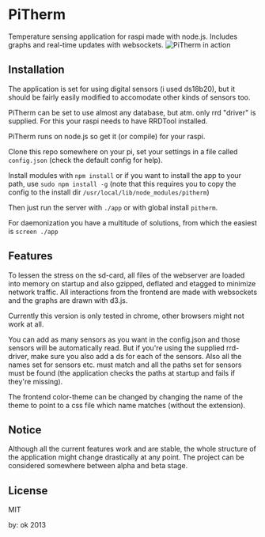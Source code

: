 PiTherm
=======

Temperature sensing application for raspi made with node.js. Includes graphs and real-time updates with websockets.
![PiTherm in action](http://julkinen.salaliitto.com/pitemp/pitemp.png "PiTherm in action")

Installation
------------
The application is set for using digital sensors (i used ds18b20), but it should be fairly easily modified to accomodate other kinds of sensors too.

PiTherm can be set to use almost any database, but atm. only rrd "driver" is supplied. For this your raspi needs to have RRDTool installed.

PiTherm runs on node.js so get it (or compile) for your raspi.

Clone this repo somewhere on your pi, set your settings in a file called `config.json` (check the default config for help).

Install modules with `npm install` or if you want to install the app to your path, use `sudo npm install -g` (note that this requires you to copy the config to the install dir `/usr/local/lib/node_modules/pitherm`)

Then just run the server with `./app` or with global install `pitherm`.

For daemonization you have a multitude of solutions, from which the easiest is `screen ./app`



Features
--------
To lessen the stress on the sd-card, all files of the webserver are loaded into memory on startup and also gzipped, deflated and etagged to minimize network traffic. All interactions from the frontend are made with websockets and the graphs are drawn with d3.js.

Currently this version is only tested in chrome, other browsers might not work at all.

You can add as many sensors as you want in the config.json and those sensors will be automatically read. But if you're using the supplied rrd-driver, make sure you also add a ds for each of the sensors. Also all the names set for sensors etc. must match and all the paths set for sensors must be found (the application checks the paths at startup and fails if they're missing).

The frontend color-theme can be changed by changing the name of the theme to point to a css file which name matches (without the extension).

Notice
------
Although all the current features work and are stable, the whole structure of the application might change drastically at any point. The project can be considered somewhere between alpha and beta stage.

License
-------
MIT

by: ok 2013
